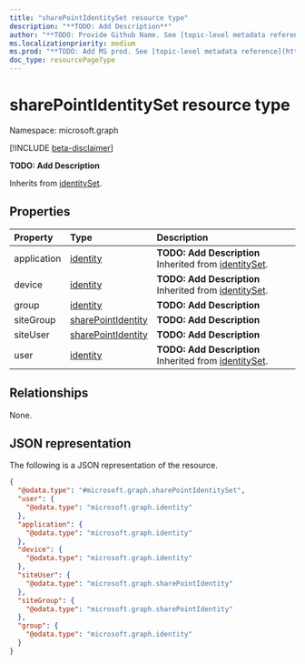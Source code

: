 ```yaml
---
title: "sharePointIdentitySet resource type"
description: "**TODO: Add Description**"
author: "**TODO: Provide Github Name. See [topic-level metadata reference](https://msgo.azurewebsites.net/add/document/guidelines/metadata.html#topic-level-metadata)**"
ms.localizationpriority: medium
ms.prod: "**TODO: Add MS prod. See [topic-level metadata reference](https://msgo.azurewebsites.net/add/document/guidelines/metadata.html#topic-level-metadata)**"
doc_type: resourcePageType
---
```


# sharePointIdentitySet resource type

Namespace: microsoft.graph

[!INCLUDE [beta-disclaimer](../../includes/beta-disclaimer.md)]

**TODO: Add Description**


Inherits from [identitySet](../resources/intune-identityset.md).

## Properties
|Property|Type|Description|
|:---|:---|:---|
|application|[identity](../resources/intune-identity.md)|**TODO: Add Description** Inherited from [identitySet](../resources/intune-identityset.md).|
|device|[identity](../resources/intune-identity.md)|**TODO: Add Description** Inherited from [identitySet](../resources/intune-identityset.md).|
|group|[identity](../resources/intune-identity.md)|**TODO: Add Description**|
|siteGroup|[sharePointIdentity](../resources/sharepointidentity.md)|**TODO: Add Description**|
|siteUser|[sharePointIdentity](../resources/sharepointidentity.md)|**TODO: Add Description**|
|user|[identity](../resources/intune-identity.md)|**TODO: Add Description** Inherited from [identitySet](../resources/intune-identityset.md).|

## Relationships
None.

## JSON representation
The following is a JSON representation of the resource.
<!-- {
  "blockType": "resource",
  "@odata.type": "microsoft.graph.sharePointIdentitySet"
}
-->
``` json
{
  "@odata.type": "#microsoft.graph.sharePointIdentitySet",
  "user": {
    "@odata.type": "microsoft.graph.identity"
  },
  "application": {
    "@odata.type": "microsoft.graph.identity"
  },
  "device": {
    "@odata.type": "microsoft.graph.identity"
  },
  "siteUser": {
    "@odata.type": "microsoft.graph.sharePointIdentity"
  },
  "siteGroup": {
    "@odata.type": "microsoft.graph.sharePointIdentity"
  },
  "group": {
    "@odata.type": "microsoft.graph.identity"
  }
}
```

